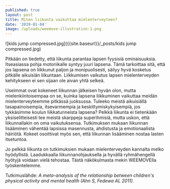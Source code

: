 ```yaml
---
published: true
layout: post
title: Miten liikunta vaikuttaa mielenterveyteen?
date: '2019-01-04'
image: /uploads/weemove-illustration-1.png
---
```


![kids jump compressed.jpg]({{site.baseurl}}/_posts/kids jump compressed.jpg)


Pitkään on tiedetty, että liikunta parantaa lapsen fyysisiä ominaisuuksia. Itseasiassa pohja
motoriikalle syntyy juuri lapsena. Tämä tarkoittaa sitä, että jos lapsena on liikkunut paljon ja
monipuolisesti, säilyy hyvä kosketus pitkälle aikuisiän liikuntaan. Liikkumisen vaikutus lapsen
mielenterveyden kehitykseen ei sen sijaan ole aivan yhtä selkeä.

Useimmat ovat kokeneet liikunnan jälkeisen hyvän olon, mutta mielenkiintoisempaa on se, kuinka
lapsena liikkuminen vaikuttaa meidän mielenterveyteemme pitkässä juoksussa. Tuleeko meistä
aikuisiällä tasapainoisempia, itsevarmempia ja keskittymiskykyisempiä, jos tykkäsimme koulun
liikkatunneista lapsena? Pelkkä liikunta ei tietenkään yksiselitteisesti tee meistä skarppeja
superihmisiä, mutta uskon, että liikunnallakin on oma vaikutuksensa.
Tutkimuksen mukaan liikunnan lisääminen vähentää lapsissa masennusta, ahdistusta ja
emotionaalista häiriötä. Kokeet osoittivat myös sen, että liikunnan lisääminen nostaa lasten
itsetuntoa.

Jo pelkkä liikunta on tutkimuksien mukaan mielenterveyden kannalta melko hyödyllistä.
Laadukkaalla liikunnanohjauksella ja hyvällä ryhmähengellä hyötyjä voidaan vielä tehostaa. Tästä
näkökulmasta mekin WEEMOVElla työskentelemme.

Tutkimuslähde: _A meta-analysis of the relationship between children's physical activity and mental
health (Ahn S, Fedewa AL 2011)._
